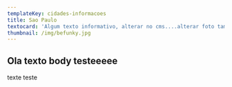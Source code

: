 ```yaml
---
templateKey: cidades-informacoes
title: Sao Paulo
textocard: 'Algum texto informativo, alterar no cms....alterar foto tambem!'
thumbnail: /img/befunky.jpg
---
```

## Ola texto body testeeeee



texte teste
